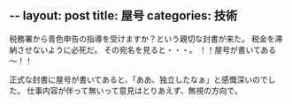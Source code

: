 --
layout: post
title: 屋号
categories: 技術
--

税務署から青色申告の指導を受けますか？という親切な封書が来た。
税金を滞納させないように必死だ。
その宛名を見ると・・・。
！！屋号が書いてある～！！

正式な封書に屋号が書いてあると、「ああ、独立したなぁ」と感慨深いのでした。
仕事内容が伴って無いって意見はとりあえず、無視の方向で。

